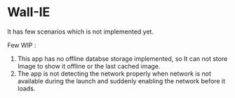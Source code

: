 # WalI-IE

It has few scenarios which is not implemented yet. 

Few WIP : 

1) This app has no offline databse storage implemented, so It can not store Image to show it offline or the last cached image. 
2) The app is not detecting the network properly when network is not available during the launch and suddenly enabling the network before it loads. 


